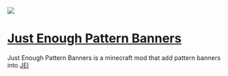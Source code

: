 [![](http://cf.way2muchnoise.eu/versions/Minecraft_263590_all.svg)](https://minecraft.curseforge.com/projects/just-enough-pattern-banners)

# [Just Enough Pattern Banners](https://minecraft.curseforge.com/projects/just-enough-pattern-banners)
Just Enough Pattern Banners is a minecraft mod that add pattern banners into [JEI](https://minecraft.curseforge.com/projects/just-enough-items-jei)

